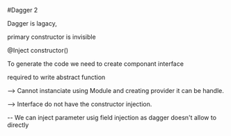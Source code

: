 #Dagger 2

Dagger is lagacy, 


primary constructor is invisible

@Inject constructor()

To generate the code we need to create componant interface

required to write abstract function

--> Cannot instanciate using Module and creating provider it can be handle.


--> Interface do not have the constructor injection.

-- We can inject parameter usig field injection as dagger doesn't allow to directly

